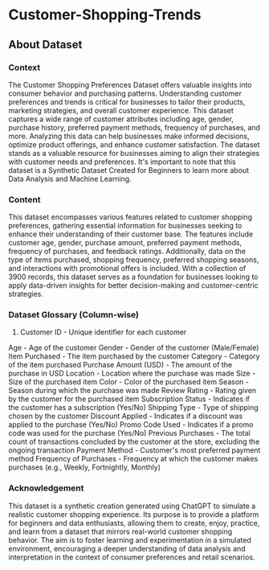# Customer-Shopping-Trends

## About Dataset
### Context
The Customer Shopping Preferences Dataset offers valuable insights into consumer behavior and purchasing patterns. Understanding customer preferences and trends is critical for businesses to tailor their products, marketing strategies, and overall customer experience. This dataset captures a wide range of customer attributes including age, gender, purchase history, preferred payment methods, frequency of purchases, and more. Analyzing this data can help businesses make informed decisions, optimize product offerings, and enhance customer satisfaction. The dataset stands as a valuable resource for businesses aiming to align their strategies with customer needs and preferences. It's important to note that this dataset is a Synthetic Dataset Created for Beginners to learn more about Data Analysis and Machine Learning.

### Content
This dataset encompasses various features related to customer shopping preferences, gathering essential information for businesses seeking to enhance their understanding of their customer base. The features include customer age, gender, purchase amount, preferred payment methods, frequency of purchases, and feedback ratings. Additionally, data on the type of items purchased, shopping frequency, preferred shopping seasons, and interactions with promotional offers is included. With a collection of 3900 records, this dataset serves as a foundation for businesses looking to apply data-driven insights for better decision-making and customer-centric strategies.

### Dataset Glossary (Column-wise)
1. Customer ID - Unique identifier for each customer

Age - Age of the customer
Gender - Gender of the customer (Male/Female)
Item Purchased - The item purchased by the customer
Category - Category of the item purchased
Purchase Amount (USD) - The amount of the purchase in USD
Location - Location where the purchase was made
Size - Size of the purchased item
Color - Color of the purchased item
Season - Season during which the purchase was made
Review Rating - Rating given by the customer for the purchased item
Subscription Status - Indicates if the customer has a subscription (Yes/No)
Shipping Type - Type of shipping chosen by the customer
Discount Applied - Indicates if a discount was applied to the purchase (Yes/No)
Promo Code Used - Indicates if a promo code was used for the purchase (Yes/No)
Previous Purchases - The total count of transactions concluded by the customer at the store, excluding the ongoing transaction
Payment Method - Customer's most preferred payment method
Frequency of Purchases - Frequency at which the customer makes purchases (e.g., Weekly, Fortnightly, Monthly)

### Acknowledgement
This dataset is a synthetic creation generated using ChatGPT to simulate a realistic customer shopping experience. Its purpose is to provide a platform for beginners and data enthusiasts, allowing them to create, enjoy, practice, and learn from a dataset that mirrors real-world customer shopping behavior. The aim is to foster learning and experimentation in a simulated environment, encouraging a deeper understanding of data analysis and interpretation in the context of consumer preferences and retail scenarios.

